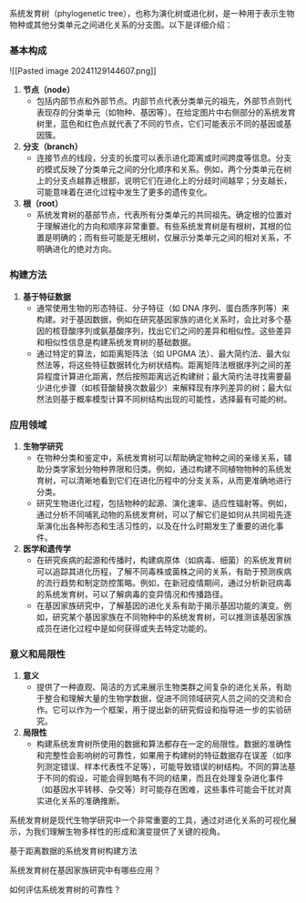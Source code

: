 系统发育树（phylogenetic tree），也称为演化树或进化树，是一种用于表示生物物种或其他分类单元之间进化关系的分支图。以下是详细介绍：

### 基本构成

  ![[Pasted image 20241129144607.png]]

1. **节点（node）**
    - 包括内部节点和外部节点。内部节点代表分类单元的祖先，外部节点则代表现存的分类单元（如物种、基因等）。在给定图片中右侧部分的系统发育树里，蓝色和红色点就代表了不同的节点，它们可能表示不同的基因或基因簇。
2. **分支（branch）**
    - 连接节点的线段，分支的长度可以表示进化距离或时间跨度等信息。分支的模式反映了分类单元之间的分化顺序和关系。例如，两个分类单元在树上的分支点越靠近根部，说明它们在进化上的分歧时间越早；分支越长，可能意味着在进化过程中发生了更多的遗传变化。
3. **根（root）**
    - 系统发育树的基部节点，代表所有分类单元的共同祖先。确定根的位置对于理解进化的方向和顺序非常重要。有些系统发育树是有根树，其根的位置是明确的；而有些可能是无根树，仅展示分类单元之间的相对关系，不明确进化的绝对方向。

### 构建方法

  

1. **基于特征数据**
    - 通常使用生物的形态特征、分子特征（如 DNA 序列、蛋白质序列等）来构建。对于基因数据，例如在研究基因家族的进化关系时，会比对多个基因的核苷酸序列或氨基酸序列，找出它们之间的差异和相似性。这些差异和相似性信息是构建系统发育树的基础数据。
    - 通过特定的算法，如距离矩阵法（如 UPGMA 法）、最大简约法、最大似然法等，将这些特征数据转化为树状结构。距离矩阵法根据序列之间的差异程度计算进化距离，然后按照距离远近构建树；最大简约法寻找需要最少进化步骤（如核苷酸替换次数最少）来解释现有序列差异的树；最大似然法则基于概率模型计算不同树结构出现的可能性，选择最有可能的树。

### 应用领域

  

1. **生物学研究**
    - 在物种分类和鉴定中，系统发育树可以帮助确定物种之间的亲缘关系，辅助分类学家划分物种界限和归类。例如，通过构建不同植物物种的系统发育树，可以清晰地看到它们在进化历程中的分支关系，从而更准确地进行分类。
    - 研究生物进化过程，包括物种的起源、演化速率、适应性辐射等。例如，通过分析不同哺乳动物的系统发育树，可以了解它们是如何从共同祖先逐渐演化出各种形态和生活习性的，以及在什么时期发生了重要的进化事件。
2. **医学和遗传学**
    - 在研究疾病的起源和传播时，构建病原体（如病毒、细菌）的系统发育树可以追踪其进化历程，了解不同毒株或菌株之间的关系，有助于预测疾病的流行趋势和制定防控策略。例如，在新冠疫情期间，通过分析新冠病毒的系统发育树，可以了解病毒的变异情况和传播路径。
    - 在基因家族研究中，了解基因的进化关系有助于揭示基因功能的演变。例如，研究某个基因家族在不同物种中的系统发育树，可以推测该基因家族成员在进化过程中是如何获得或失去特定功能的。

### 意义和局限性

  

1. **意义**
    - 提供了一种直观、简洁的方式来展示生物类群之间复杂的进化关系，有助于整合和理解大量的生物学数据，促进不同领域研究人员之间的交流和合作。它可以作为一个框架，用于提出新的研究假设和指导进一步的实验研究。
2. **局限性**
    - 构建系统发育树所使用的数据和算法都存在一定的局限性。数据的准确性和完整性会影响树的可靠性，如果用于构建树的特征数据存在误差（如序列测定错误、样本代表性不足等），可能导致错误的树结构。不同的算法基于不同的假设，可能会得到略有不同的结果，而且在处理复杂进化事件（如基因水平转移、杂交等）时可能存在困难，这些事件可能会干扰对真实进化关系的准确推断。

  

系统发育树是现代生物学研究中一个非常重要的工具，通过对进化关系的可视化展示，为我们理解生物多样性的形成和演变提供了关键的视角。

基于距离数据的系统发育树构建方法

系统发育树在基因家族研究中有哪些应用？

如何评估系统发育树的可靠性？